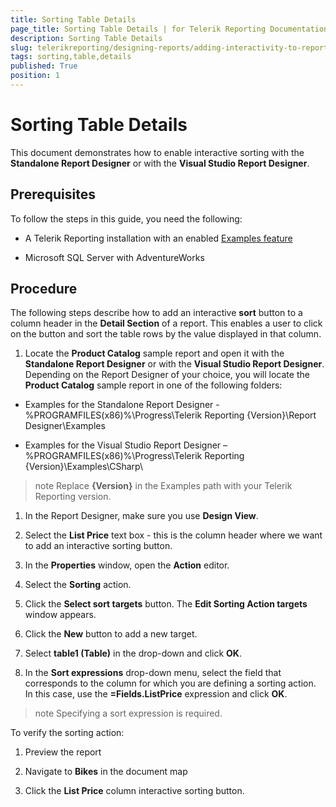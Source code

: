 ```yaml
---
title: Sorting Table Details
page_title: Sorting Table Details | for Telerik Reporting Documentation
description: Sorting Table Details
slug: telerikreporting/designing-reports/adding-interactivity-to-reports/actions/sorting-action/sorting-table-details
tags: sorting,table,details
published: True
position: 1
---
```


# Sorting Table Details



This document demonstrates how to enable interactive sorting with the __Standalone Report Designer__ or with the __Visual Studio Report Designer__. 
      

## Prerequisites

To follow the steps in this guide, you need the following:
        

* A Telerik Reporting installation with an enabled [Examples feature](6E821131-83F3-45A4-BB6E-1530223D1E38#installingReporting)

* Microsoft SQL Server with AdventureWorks
        			

## Procedure

The following steps describe how to add an interactive __sort__ button to a column header in the __Detail Section__ of a report. 
          This enables a user to click on the button and sort the table rows by the value displayed in that column.
        

1. Locate the __Product Catalog__ sample report and open it 
              with the __Standalone Report Designer__ or with the __Visual Studio Report Designer__.
            Depending on the Report Designer of your choice, you will locate the __Product Catalog__ sample report in one of the following folders:
            

* Examples for the Standalone Report Designer - %PROGRAMFILES(x86)%\Progress\Telerik Reporting {Version}\Report Designer\Examples
                

* Examples for the Visual Studio Report Designer – %PROGRAMFILES(x86)%\Progress\Telerik Reporting {Version}\Examples\CSharp\
                

>note Replace  __{Version}__  in the Examples path with your Telerik Reporting version.              


1. In the Report Designer, make sure you use __Design View__.
            

1. Select the __List Price__ text box - this is the column header where we want to add an interactive sorting button.
            

1. In the __Properties__ window, open the __Action__ editor.
            

1. Select the __Sorting__ action.
            

1. Click the __Select sort targets__ button. The __Edit Sorting Action targets__ window appears.
            

1. Click the __New__ button to add a new target.
            

1. Select __table1 (Table)__ in the drop-down and click __OK__.
            

1. In the __Sort expressions__ drop-down menu, select the field that corresponds to the column for which you are defining a sorting action.
              In this case, use the __=Fields.ListPrice__ expression and click __OK__.
            

>note Specifying a sort expression is required.


To verify the sorting action:
        

1. Preview the report

1. Navigate to __Bikes__ in the document map

1. Click the __List Price__ column interactive sorting button.
            
